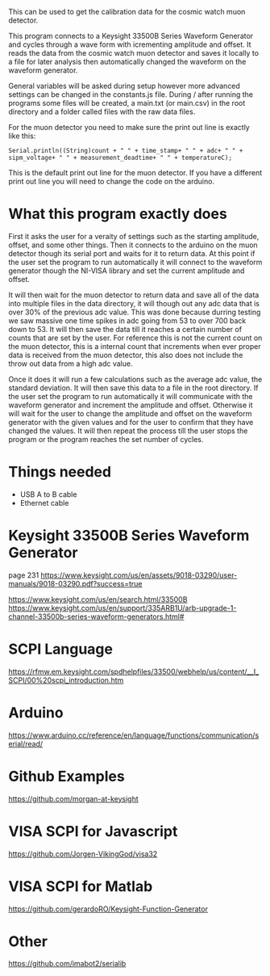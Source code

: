 This can be used to get the calibration data for the cosmic watch muon detector.

This program connects to a Keysight 33500B Series Waveform Generator and cycles through a wave form with icrementing amplitude and offset. It reads the data from the cosmic watch muon detector and saves it locally to a file for later analysis then automatically changed the waveform on the waveform generator. 

General variables will be asked during setup however more advanced settings can be changed in the constants.js file.
During / after running the programs some files will be created, a main.txt (or main.csv) in the root directory and a folder called files with the raw data files.

For the muon detector you need to make sure the print out line is exactly like this:
```
Serial.println((String)count + " " + time_stamp+ " " + adc+ " " + sipm_voltage+ " " + measurement_deadtime+ " " + temperatureC);
```
This is the default print out line for the muon detector. If you have a different print out line you will need to change the code on the arduino.








# What this program exactly does
First it asks the user for a veraity of settings such as the starting amplitude, offset, and some other things. Then it connects to the arduino on the muon detector though its serial port and waits for it to return data. At this point if the user set the program to run automatically it will connect to the waveform generator though the NI-VISA library and set the current amplitude and offset. 

It will then wait for the muon detector to return data and save all of the data into multiple files in the data directory, it will though out any adc data that is over 30% of the previous adc value. This was done because durring testing we saw massive one time spikes in adc going from 53 to over 700 back down to 53. It will then save the data till it reaches a certain number of counts that are set by the user. For reference this is not the current count on the muon detector, this is a internal count that increments when ever proper data is received from the muon detector, this also does not include the throw out data from a high adc value. 

Once it does it will run a few calculations such as the average adc value, the standard deviation. It will then save this data to a file in the root directory. If the user set the program to run automatically it will communicate with the waveform generator and increment the amplitude and offset. Otherwise it will wait for the user to change the amplitude and offset on the waveform generator with the given values and for the user to confirm that they have changed the values. It will then repeat the process till the user stops the program or the program reaches the set number of cycles.










# Things needed
- USB A to B cable
- Ethernet cable



# Keysight 33500B Series Waveform Generator
page 231
https://www.keysight.com/us/en/assets/9018-03290/user-manuals/9018-03290.pdf?success=true

https://www.keysight.com/us/en/search.html/33500B
https://www.keysight.com/us/en/support/335ARB1U/arb-upgrade-1-channel-33500b-series-waveform-generators.html#


# SCPI Language
https://rfmw.em.keysight.com/spdhelpfiles/33500/webhelp/us/content/__I_SCPI/00%20scpi_introduction.htm

# Arduino
https://www.arduino.cc/reference/en/language/functions/communication/serial/read/

# Github Examples
https://github.com/morgan-at-keysight

# VISA SCPI for Javascript
https://github.com/Jorgen-VikingGod/visa32

# VISA SCPI for Matlab
https://github.com/gerardoRO/Keysight-Function-Generator


# Other
https://github.com/imabot2/serialib